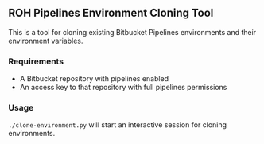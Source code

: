 ## ROH Pipelines Environment Cloning Tool

This is a tool for cloning existing Bitbucket Pipelines environments
and their environment variables.

### Requirements

- A Bitbucket repository with pipelines enabled
- An access key to that repository with full pipelines permissions

### Usage

`./clone-environment.py` will start an interactive session for cloning environments.